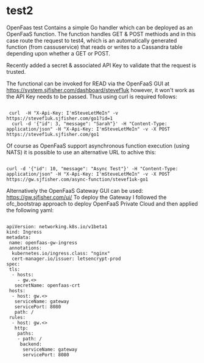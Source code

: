 # test2
OpenFaas test
Contains a simple Go handler which can be deployed as an OpenFaaS function. 
The function handles GET & POST methiods and in this case route the request to test4, which is an automatically
generated function (from cassuservice) that reads or writes to a Cassandra table depending upon whether a GET or POST.

Recently added a secret & associated API Key to validate that the request is trusted.

The functional can be invoked for READ via the OpenFaaS GUI at https://system.sjfisher.com/dashboard/stevef1uk however, it won't work as the API Key needs to be passed. Thus using curl is required follows:
<pre><code>
 curl  -H "X-Api-Key: I'mSteveLetMeIn" -v  https://stevef1uk.sjfisher.com/go1?id=1
  curl -d '{"id": 3, "message": "Sarah"}' -H "Content-Type: application/json" -H "X-Api-Key: I'mSteveLetMeIn" -v -X POST https://stevef1uk.sjfisher.com/go1
</pre></code>
Of course as OpenFaaS support asynchronous function execution (using NATS) it is possible to use an alternative URL to achive this: 
<pre><code>
curl -d '{"id": 10, "message": "Async Test"}' -H "Content-Type: application/json" -H "X-Api-Key: I'mSteveLetMeIn" -v -X POST https://gw.sjfisher.com/async-function/stevef1uk-go1
</pre></code>
Alternatively the OpenFaaS Gateway GUI can be used: https://gw.sjfisher.com/ui/
To deploy the Gateway I followed the ofc_bootstrap approach to deploy OpenFaaS Private Cloud and then applied the following yaml:
<pre><code>
apiVersion: networking.k8s.io/v1beta1
kind: Ingress
metadata:
 name: openfaas-gw-ingress
 annotations:
  kubernetes.io/ingress.class: "nginx"
  cert-manager.io/issuer: letsencrypt-prod
spec:
 tls:
  - hosts:
    - gw.<<YOUR DOMAIN NAME>>
   secretName: openfaas-crt
 hosts:
  - host: gw.<<YOUR DOMAIN NAME>>
   serviceName: gateway
   servicePort: 8080
   path: /
 rules:
  - host: gw.<<YOUR DOMAIN NAME>>
   http:
    paths:
    - path: /
     backend:
      serviceName: gateway
      servicePort: 8080
</pre></code>
